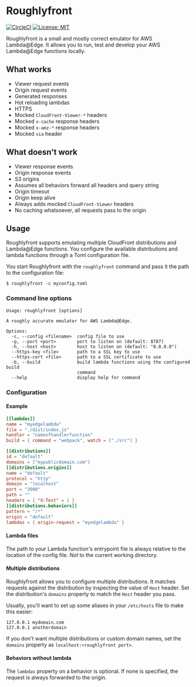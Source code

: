 # Roughlyfront

[![CircleCI](https://dl.circleci.com/status-badge/img/gh/SectorLabs/roughlyfront/tree/master.svg?style=svg&circle-token=c60be6386f3065618b8df23e40962720c402e708)](https://dl.circleci.com/status-badge/redirect/gh/SectorLabs/roughlyfront/tree/master)
[![License: MIT](https://img.shields.io/badge/License-MIT-yellow.svg)](https://opensource.org/licenses/MIT)

Roughlyfront is a small and mostly correct emulator for AWS Lambda@Edge. It allows you to run, test and develop your AWS Lambda@Edge functions locally.

## What works
* Viewer request events
* Origin request events
* Generated responses
* Hot reloading lambdas
* HTTPS
* Mocked `CloudFront-Viewer-*` headers
* Mocked `x-cache` response headers
* Mocked `x-amz-*` response headers
* Mocked `via` header

## What doesn't work
* Viewer response events
* Origin response events
* S3 origins
* Assumes all behaviors forward all headers and query string
* Origin timeout
* Origin keep alive
* Always adds mocked `CloudFront-Viewer` headers
* No caching whatsoever, all requests pass to the origin

## Usage
Roughlyfront supports emulating multiple CloudFront distributions and Lambda@Edge functions. You configure the available distributions and lambda functions through a Toml configuration file.

You start Roughlyfront with the `roughlyfront` command and pass it the path to the configuration file:

```shell
$ roughlyfront -c myconfig.toml
```

### Command line options
```
Usage: roughlyfront [options]

A roughly accurate emulator for AWS Lambda@Edge.

Options:
  -c, --config <filename>  config file to use
  -p, --port <port>        port to listen on (default: 8787)
  -h, --host <host>        host to listen on (default: "0.0.0.0")
  --https-key <file>       path to a SSL key to use
  --https-cert <file>      path to a SSL certificate to use
  -b, --build              build lambda functions using the configured build
                           command
  --help                   display help for command
```

### Configuration
#### Example
```toml
[[lambdas]]
name = "myedgelambda"
file = "./dist/index.js"
handler = "nameofhandlerfunction"
build = { command = "webpack", watch = ["./src"] }

[[distributions]]
id = "default"
domains = ["mypublicdomain.com"]
[[distributions.origins]]
name = "default"
protocol = "http"
domain = "localhost"
port = "3000"
path = ""
headers = { "X-Test" = 1 }
[[distributions.behaviors]]
pattern = "/*"
origin = "default"
lambdas = { origin-request = "myedgelambda" }
```

#### Lambda files
The path to your Lambda function's entrypoint file is always relative to the location of the config file. _Not_ to the current working directory.

#### Multiple distributions
Roughlyfront allows you to configure multiple distributions. It matches requests against the distribution by inspecting the value of `Host` header. Set the distribution's `domains` property to match the `Host` header you pass.

Usually, you'll want to set up some aliases in your `/etc/hosts` file to make this easier:

```
127.0.0.1 mydomain.com
127.0.0.1 anotherdomain
```

If you don't want multiple distributions or custom domain names, set the `domains` property as `localhost:<roughlyfront port>`.

#### Behaviors without lambda
The `lambdas` property on a behavior is optional. If none is specified, the request is always forwarded to the origin.
